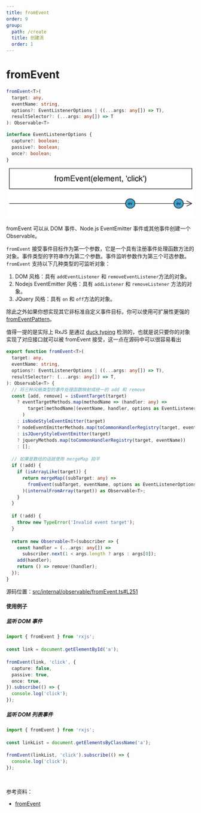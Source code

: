 ```yaml
---
title: fromEvent
order: 9
group:
  path: /create
  title: 创建流
  order: 1
---
```


# fromEvent

```ts
fromEvent<T>(
  target: any,
  eventName: string,
  options?: EventListenerOptions | ((...args: any[]) => T),
  resultSelector?: (...args: any[]) => T
): Observable<T>
```

```typescript
interface EventListenerOptions {
  capture?: boolean;
  passive?: boolean;
  once?: boolean;
}
```

![fromEvent](./images/fromEvent.png)

fromEvent 可以从 DOM 事件、Node.js EventEmitter 事件或其他事件创建一个 Observable。

`fromEvent` 接受事件目标作为第一个参数，它是一个具有注册事件处理函数方法的对象。事件类型的字符串作为第二个参数。事件监听参数作为第三个可选参数。`fromEvent` 支持以下几种类型的可监听对象：

1. DOM 风格：具有 `addEventListener` 和 `removeEventListener`方法的对象。
2. Nodejs EventEmitter 风格：具有 `addListener` 和 `removeListener` 方法的对象。
3. JQuery 风格：具有 `on` 和 `off`方法的对象。

除此之外如果你想实现其它非标准自定义事件目标，你可以使用可扩展性更强的 [fromEventPattern](/streams/create/from-event)。

值得一提的是实际上 RxJS 是通过 [duck typing](https://zh.wikipedia.org/zh-hans/%E9%B8%AD%E5%AD%90%E7%B1%BB%E5%9E%8B) 检测的，也就是说只要你的对象实现了对应接口就可以被 fromEvent 接受，这一点在源码中可以很容易看出

```typescript
export function fromEvent<T>(
  target: any,
  eventName: string,
  options?: EventListenerOptions | ((...args: any[]) => T),
  resultSelector?: (...args: any[]) => T,
): Observable<T> {
  // 将三种风格类型的事件处理函数映射成统一的 add 和 remove
  const [add, remove] = isEventTarget(target)
    ? eventTargetMethods.map(methodName => (handler: any) =>
        target[methodName](eventName, handler, options as EventListenerOptions),
      )
    : isNodeStyleEventEmitter(target)
    ? nodeEventEmitterMethods.map(toCommonHandlerRegistry(target, eventName))
    : isJQueryStyleEventEmitter(target)
    ? jqueryMethods.map(toCommonHandlerRegistry(target, eventName))
    : [];

  // 如果是数组的话就使用 mergeMap 拍平
  if (!add) {
    if (isArrayLike(target)) {
      return mergeMap((subTarget: any) =>
        fromEvent(subTarget, eventName, options as EventListenerOptions),
      )(internalFromArray(target)) as Observable<T>;
    }
  }

  if (!add) {
    throw new TypeError('Invalid event target');
  }

  return new Observable<T>(subscriber => {
    const handler = (...args: any[]) =>
      subscriber.next(1 < args.length ? args : args[0]);
    add(handler);
    return () => remove!(handler);
  });
}
```

源码位置：[src/internal/observable/fromEvent.ts#L251](https://github.com/ReactiveX/rxjs/blob/4f4ac0074b4bc8aead728e2fa7aa0a9061f56f0b/src/internal/observable/fromEvent.ts#L251)

#### 使用例子

##### 监听 DOM 事件

```ts
import { fromEvent } from 'rxjs';

const link = document.getElementById('a');

fromEvent(link, 'click', {
  capture: false,
  passive: true,
  once: true,
}).subscribe(() => {
  console.log('click');
});
```

##### 监听 DOM 列表事件

```typescript
import { fromEvent } from 'rxjs';

const linkList = document.getElementsByClassName('a');

fromEvent(linkList, 'click').subscribe(() => {
  console.log('click');
});
```

<br/>

参考资料：

- [fromEvent](https://rxjs.dev/api/index/function/fromEvent)
